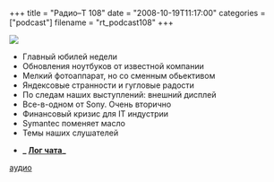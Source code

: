 +++
title = "Радио–Т 108"
date = "2008-10-19T11:17:00"
categories = ["podcast"]
filename = "rt_podcast108"
+++

![](https://radio-t.com/images/radio-t/rt108.png)


- Главный юбилей недели
- Обновления ноутбуков от известной компании
- Мелкий фотоаппарат, но со сменным обьективом
- Яндексовые странности и гугловые радости
- По следам наших выступлений: внешний дисплей
- Все-в-одном от Sony. Очень вторично
- Финансовый кризис для IT индустрии
- Symantec поменяет масло
- Темы наших слушателей

* **_ [Лог чата](http://chat.radio-t.com/logs/radio-t-108.html)_**

[аудио](http://cdn.radio-t.com/rt_podcast108.mp3)
<audio src="http://cdn.radio-t.com/rt_podcast108.mp3" preload="none"></audio>

